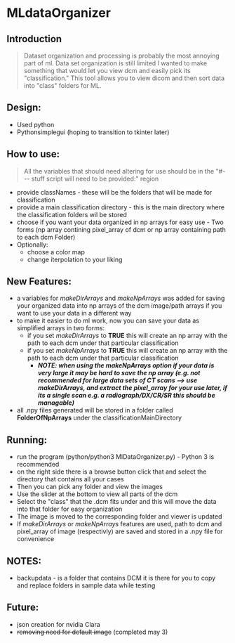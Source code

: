 # MLdataOrganizer

## Introduction

> Dataset organization and processing is probably the most annoying part of ml. Data set organization is still limited I wanted to make something that would let you view dcm and easily pick its "classification."  This tool allows you to view dicom and then sort data into "class" folders for ML.

##  Design: 
  * Used python 
  * Pythonsimplegui (hoping to transition to tkinter later) 

##  How to use:
  > All the variables that should need altering for use should be in the "#--- stuff script will need to be provided:" region 
  * provide classNames - these will be the folders that will be made for classification 
  * provide a main classification directory - this is the main directory where the classification folders wil be stored 
  * choose if you want your data organized in np arrays for easy use - Two forms (np array contining pixel_array of dcm or np array containing path to each dcm Folder)
  * Optionally: 
    * choose a color map 
    * change iterpolation to your liking 

## New Features: 
  * a variables for _makeDirArrays_ and _makeNpArrays_ was added for saving your organized data into np arrays of the dcm image/path arrays if you want to use your data in a different way
  * to make it easier to do ml work, now you can save your data as simplified arrays in two forms: 
    * if you set _makeDirArrays_ to **TRUE** this will create an np array with the path to each dcm under that particular classification 
    * if you set _makeNpArrays_ to **TRUE** this will create an np array with the path to each dcm under that particular classification  
      * ***NOTE: when using the makeNpArrays option if your data is very large it may be hard to save the np array (e.g. not recommended for large data sets of CT scans --> use makeDirArrays, and extract the pixel_array for your use later, if its a single scan e.g. a radiograph/DX/CR/SR this should be managable)***  
 * all .npy files generated will be stored in a folder called **FolderOfNpArrays** under the classificationMainDirectory
## Running: 
  * run the program (python/python3 MlDataOrganizer.py) - Python 3 is recommended 
  * on the right side there is a browse button click that and select the directory that contains all your cases 
  * Then you can pick any folder and view the images 
  * Use the slider at the bottom to view all parts of the dcm
  * Select the "class" that the .dcm fits under and this will move the data into that folder for easy organization  
  * The image is moved to the corresponding folder and viewer is updated
  * If _makeDirArrays_ or _makeNpArrays_ features are used, path to dcm and pixel_array of image (respectivly) are saved and stored in a .npy file for convenience 

## NOTES: 
  * backupdata - is a folder that contains DCM it is there for you to copy and replace folders in sample data while testing 
  
## Future: 
   * json creation for nvidia Clara 
   * ~~removing need for default image~~ (completed may 3)
